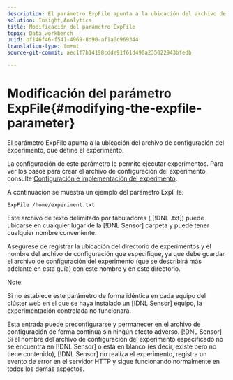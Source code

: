 ```yaml
---
description: El parámetro ExpFile apunta a la ubicación del archivo de configuración del experimento, que define el experimento.
solution: Insight,Analytics
title: Modificación del parámetro ExpFile
topic: Data workbench
uuid: bf146f46-f541-4969-8d90-af1a0c969344
translation-type: tm+mt
source-git-commit: aec1f7b14198cdde91f61d490a235022943bfedb

---
```



# Modificación del parámetro ExpFile{#modifying-the-expfile-parameter}

El parámetro ExpFile apunta a la ubicación del archivo de configuración del experimento, que define el experimento.

La configuración de este parámetro le permite ejecutar experimentos. Para ver los pasos para crear el archivo de configuración del experimento, consulte [Configuración e implementación del experimento](../../../home/c-undst-ctrld-exp/t-crt-ctrld-exp/c-cnfg-dply-exp.md#concept-50f1de0242904698937bb72b3ea1b429).

A continuación se muestra un ejemplo del parámetro ExpFile:

```
ExpFile /home/experiment.txt
```

Este archivo de texto delimitado por tabuladores ( [!DNL .txt]) puede ubicarse en cualquier lugar de la [!DNL Sensor] carpeta y puede tener cualquier nombre conveniente.

Asegúrese de registrar la ubicación del directorio de experimentos y el nombre del archivo de configuración que especifique, ya que debe guardar el archivo de configuración del experimento (que se describirá más adelante en esta guía) con este nombre y en este directorio.

>[!NOTE]
>
>Si no establece este parámetro de forma idéntica en cada equipo del clúster web en el que se haya instalado un [!DNL Sensor] equipo, la experimentación controlada no funcionará.

Esta entrada puede preconfigurarse y permanecer en el archivo de configuración de forma continua sin ningún efecto adverso. [!DNL Sensor] Si el nombre del archivo de configuración del experimento especificado no se encuentra en [!DNL Sensor] o está en blanco (es decir, existe pero no tiene contenido), [!DNL Sensor] no realiza el experimento, registra un evento de error en el servidor HTTP y sigue funcionando normalmente en todos los demás aspectos.
